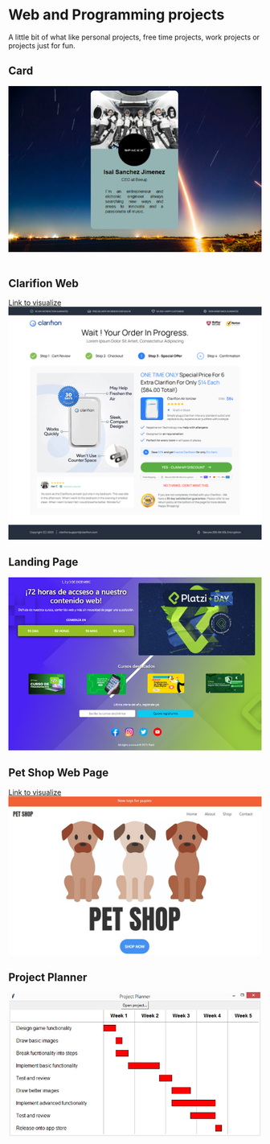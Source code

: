 <h1>Web and Programming projects</h1>
A little bit of what like personal projects, free time projects, work projects or projects just for fun.
<h2>Card</h2>
<img src="Card/Card.PNG">
<br><br>
<h2>Clarifion Web</h2>
<a href="https://656007e042fc21673ca5d43d--mellifluous-speculoos-311a65.netlify.app/">Link to visualize</a>
<img src="ClarifionWeb/Clarifion Upsell.png">
<br>
<h2>Landing Page</h2>
<img src="LandingPage/LandingPage.PNG"></img>

<h2>Pet Shop Web Page</h2>
<a href="https://boisterous-griffin-2d08f4.netlify.app/">Link to visualize</a>
<img src="PetShopWebPage/PetShop.JPG">

<h2>Project Planner</h2>
<img src="ProjectPlanner/ProjectPlanner.PNG">
